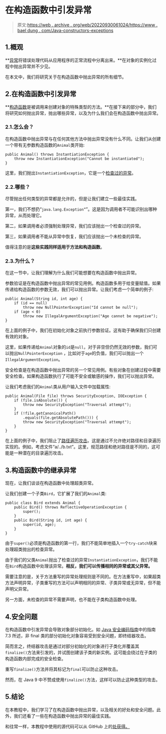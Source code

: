 # 在构造函数中引发异常

> 原文:[https://web . archive . org/web/20220930061024/https://www . bael dung . com/Java-constructors-exceptions](https://web.archive.org/web/20220930061024/https://www.baeldung.com/java-constructors-exceptions)

## 1.概观

**[异常](/web/20220628120724/https://www.baeldung.com/java-common-exceptions)将错误处理代码从应用程序的正常流程中分离出来。**在对象的实例化过程中抛出异常并不少见。

在本文中，我们将研究关于在构造函数中抛出异常的所有细节。

## 2.在构造函数中引发异常

**[构造函数](/web/20220628120724/https://www.baeldung.com/java-constructors)是被调用来创建对象的特殊类型的方法。**在接下来的部分中，我们将研究如何抛出异常，抛出哪些异常，以及为什么我们会在构造函数中抛出异常。

### 2.1.怎么会？

在构造函数中抛出异常与在任何其他方法中抛出异常没有什么不同。让我们从创建一个带有无参数构造函数的`Animal`类开始:

```
public Animal() throws InstantiationException {
    throw new InstantiationException("Cannot be instantiated");
}
```

这里，我们抛出`InstantiationException`，它是一个[检查过的异常](/web/20220628120724/https://www.baeldung.com/java-checked-unchecked-exceptions)。

### 2.2.哪些？

尽管抛出任何类型的异常都是允许的，但是让我们建立一些最佳实践。

第一，我们不想扔“`java.lang.Exception”`”。这是因为调用者不可能识别出哪种异常，从而处理它。

第二，如果调用者必须强制处理异常，我们应该抛出一个检查过的异常。

第三，如果调用者不能从异常中恢复，我们应该抛出一个未检查的异常。

值得注意的是**这些实践同样适用于方法和构造函数**。

### 2.3.为什么？

在这一节中，让我们理解为什么我们可能想要在构造函数中抛出异常。

参数验证是在构造函数中抛出异常的常见用例。构造函数多用于给变量赋值。如果传递给构造函数的参数无效，我们可以抛出异常。让我们考虑一个简单的例子:

```
public Animal(String id, int age) {
    if (id == null)
        throw new NullPointerException("Id cannot be null");
    if (age < 0)
        throw new IllegalArgumentException("Age cannot be negative");
} 
```

在上面的例子中，我们在初始化对象之前执行参数验证。这有助于确保我们只创建有效的对象。

这里，如果传递给`Animal`对象的`id`是`null`，对于非空但仍然无效的参数，我们可以抛出`NullPointerException` ，比如对于`age`的负值，我们可以抛出一个`IllegalArgumentException`。

安全检查是在构造函数中抛出异常的另一个常见用例。有些对象在创建过程中需要安全检查。如果构造函数执行了可能不安全或敏感的操作，我们可以抛出异常。

让我们考虑我们的`Animal`类从用户输入文件中加载属性:

```
public Animal(File file) throws SecurityException, IOException {
    if (file.isAbsolute()) {
        throw new SecurityException("Traversal attempt");
    }
    if (!file.getCanonicalPath()
        .equals(file.getAbsolutePath())) {
        throw new SecurityException("Traversal attempt");
    }
} 
```

在上面的例子中，我们阻止了[路径遍历攻击](https://web.archive.org/web/20220628120724/https://owasp.org/www-community/attacks/Path_Traversal)。这是通过不允许绝对路径和目录遍历实现的。例如，考虑文件“a/../b.txt”。这里，规范路径和绝对路径是不同的，这可能是一种潜在的目录遍历攻击。

## 3.构造函数中的继承异常

现在，让我们谈谈在构造函数中处理超类异常。

让我们创建一个子类`Bird`，它扩展了我们的`Animal`类:

```
public class Bird extends Animal {
    public Bird() throws ReflectiveOperationException {
        super();
    }
    public Bird(String id, int age) {
        super(id, age);
    }
}
```

由于`super()`必须是构造函数的第一行，我们不能简单地插入一个`try-catch`块来处理超类抛出的检查异常。

由于我们的父类`Animal`抛出了检查过的异常`InstantiationException`，我们不能在`Bird`构造函数中处理该异常。**相反，我们可以传播相同的异常或其父异常。**

需要注意的是，关于方法重写的异常处理规则是不同的。在方法重写中，如果超类方法声明异常，子类重写的方法可以声明相同的异常、子类异常或无异常，但不能声明父异常。

另一方面，未检查的异常不需要声明，也不能在子类构造函数中处理。

## 4.安全问题

在构造函数中引发异常会导致对象部分初始化。如 [Java 安全编码指南](https://web.archive.org/web/20220628120724/https://www.oracle.com/java/technologies/javase/seccodeguide.html)中的指南 7.3 所述，非 final 类的部分初始化对象容易受到安全问题，即终结器攻击。

简而言之，终结器攻击是通过对部分初始化的对象进行子类化并覆盖其`finalize()`方法来引发的，并试图创建该子类的新实例。这可能会绕过在子类的构造函数内部完成的安全检查。

重写`finalize()`方法并将其标记为`final`可以防止这种攻击。

然而，在 Java 9 中不赞成使用`finalize()`方法，这样可以防止这种类型的攻击。

## 5.结论

在本教程中，我们学习了在构造函数中抛出异常，以及相关的好处和安全问题。此外，我们还看了一些在构造函数中抛出异常的最佳实践。

和往常一样，本教程中使用的源代码可以从 GitHub 上的[处获得。](https://web.archive.org/web/20220628120724/https://github.com/eugenp/tutorials/tree/master/core-java-modules/core-java-lang-oop-constructors)